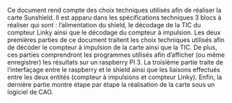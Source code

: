 Ce document rend compte des choix techniques utilisés afin de réaliser la carte Sunshield. Il est apparu dans les spécifications techniques 3 blocs à réaliser qui sont : l’alimentation du shield, le décodage de la TIC du compteur Linky ainsi que le décodage du compteur à impulsion.
	Les deux premières parties de ce document traitent les choix techniques utilisés afin de décoder le compteur à impulsion de la carte ainsi que la TIC. De plus, ces parties comprendront les programmes utilisés afin d’afficher (ou même enregistrer) les résultats sur un raspberry PI 3. 
	La troisième partie traite de l’interfaçage entre le raspberry et le shield ainsi que les liaisons effectués entre les deux entités (compteur à impulsions et compteur Linky).
	Enfin, la dernière partie montre étape par étape la réalisation de la carte sous un logiciel de CAO.


